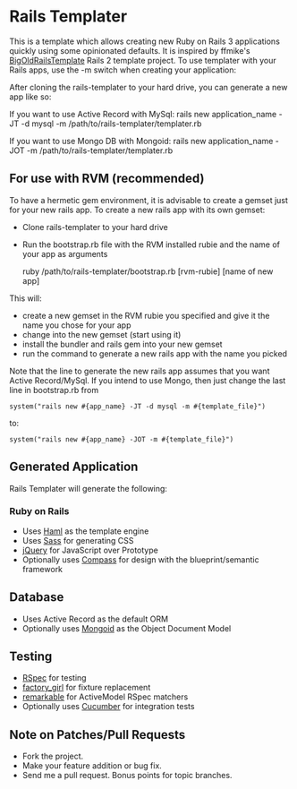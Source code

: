 # Rails Templater

This is a template which allows creating new Ruby on Rails 3 applications quickly using some opinionated defaults. It is inspired by ffmike's [BigOldRailsTemplate](http://github.com/ffmike/BigOldRailsTemplate) Rails 2 template project. To use templater with your Rails apps, use the -m switch when creating your application:

After cloning the rails-templater to your hard drive, you can generate a new app like so:

If you want to use Active Record with MySql:
    rails new application_name -JT -d mysql -m /path/to/rails-templater/templater.rb
    
If you want to use Mongo DB with Mongoid:
    rails new application_name -JOT -m /path/to/rails-templater/templater.rb

## For use with RVM (recommended)

To have a hermetic gem environment, it is advisable to create a gemset just for your new rails app. To create a new rails app with its own gemset:

* Clone rails-templater to your hard drive
* Run the bootstrap.rb file with the RVM installed rubie and the name of your app as arguments
  
    ruby /path/to/rails-templater/bootstrap.rb [rvm-rubie] [name of new app]
  
This will:

* create a new gemset in the RVM rubie you specified and give it the name you chose for your app
* change into the new gemset (start using it)
* install the bundler and rails gem into your new gemset
* run the command to generate a new rails app with the name you picked

Note that the line to generate the new rails app assumes that you want Active Record/MySql. If you intend to use Mongo, then just change the last line in bootstrap.rb from
  
    system("rails new #{app_name} -JT -d mysql -m #{template_file}")
  
to:
  
    system("rails new #{app_name} -JOT -m #{template_file}")
  
## Generated Application

Rails Templater will generate the following:

### Ruby on Rails

* Uses [Haml](http://haml-lang.com) as the template engine
* Uses [Sass](http://sass-lang.com) for generating CSS
* [jQuery](http://jquery.com/) for JavaScript over Prototype
* Optionally uses [Compass](http://compass-style.org) for design with the blueprint/semantic framework

## Database

* Uses Active Record as the default ORM
* Optionally uses [Mongoid](http://mongoid.org/) as the Object Document Model

## Testing

* [RSpec](http://github.com/rspec/rspec) for testing
* [factory_girl](http://github.com/thoughtbot/factory_girl) for fixture replacement
* [remarkable](http://github.com/remarkable/remarkable) for ActiveModel RSpec matchers
* Optionally uses [Cucumber](http://github.com/aslakhellesoy/cucumber-rails) for integration tests
    
## Note on Patches/Pull Requests
 
* Fork the project.
* Make your feature addition or bug fix.
* Send me a pull request. Bonus points for topic branches.
